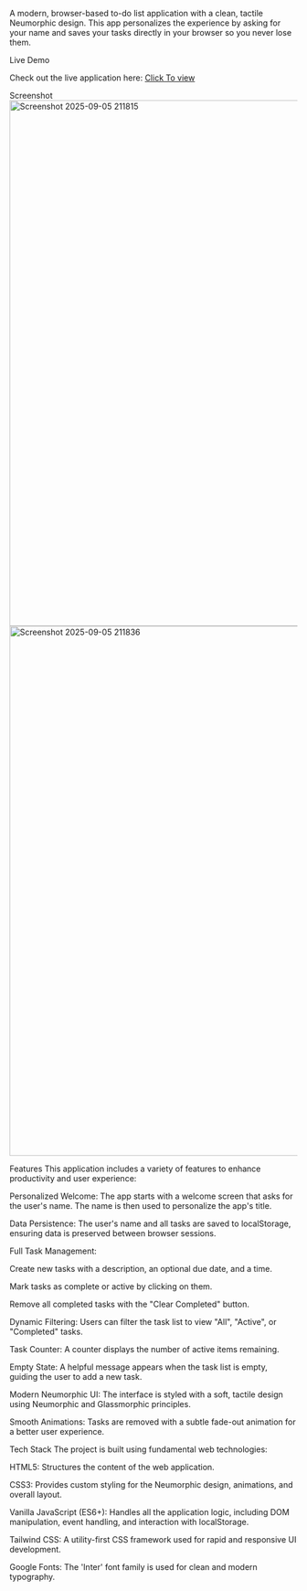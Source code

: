 
A modern, browser-based to-do list application with a clean, tactile Neumorphic design. This app personalizes the experience by asking for your name and saves your tasks directly in your browser so you never lose them.

Live Demo

Check out the live application here: <a href="add-my-task-app.netlify.app" target="_blank" rel="noopener noreferrer">Click To view </a>

Screenshot
<img width="1919" height="920" alt="Screenshot 2025-09-05 211815" src="https://github.com/user-attachments/assets/6439dff7-4209-4cee-8245-f72bf5864e7e" />
<img width="1919" height="927" alt="Screenshot 2025-09-05 211836" src="https://github.com/user-attachments/assets/d8c219fe-8807-4c07-a3bc-a7844c778360" />

Features
This application includes a variety of features to enhance productivity and user experience:

Personalized Welcome: The app starts with a welcome screen that asks for the user's name. The name is then used to personalize the app's title.

Data Persistence: The user's name and all tasks are saved to localStorage, ensuring data is preserved between browser sessions.

Full Task Management:

Create new tasks with a description, an optional due date, and a time.

Mark tasks as complete or active by clicking on them.

Remove all completed tasks with the "Clear Completed" button.

Dynamic Filtering: Users can filter the task list to view "All", "Active", or "Completed" tasks.

Task Counter: A counter displays the number of active items remaining.

Empty State: A helpful message appears when the task list is empty, guiding the user to add a new task.

Modern Neumorphic UI: The interface is styled with a soft, tactile design using Neumorphic and Glassmorphic principles.

Smooth Animations: Tasks are removed with a subtle fade-out animation for a better user experience.

Tech Stack
The project is built using fundamental web technologies:

HTML5: Structures the content of the web application.

CSS3: Provides custom styling for the Neumorphic design, animations, and overall layout.

Vanilla JavaScript (ES6+): Handles all the application logic, including DOM manipulation, event handling, and interaction with localStorage.

Tailwind CSS: A utility-first CSS framework used for rapid and responsive UI development.

Google Fonts: The 'Inter' font family is used for clean and modern typography.
